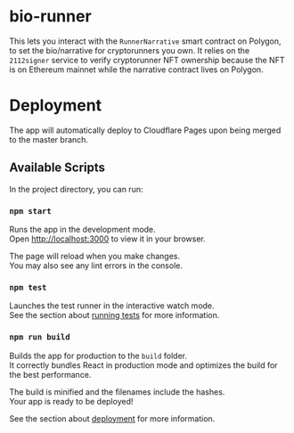 # bio-runner

This lets you interact with the `RunnerNarrative` smart contract on Polygon,
to set the bio/narrative for cryptorunners you own. It relies on the
`2112signer` service to verify cryptorunner NFT ownership because the NFT
is on Ethereum mainnet while the narrative contract lives on Polygon.

# Deployment

The app will automatically deploy to Cloudflare Pages upon being merged to
the master branch.

## Available Scripts

In the project directory, you can run:

### `npm start`

Runs the app in the development mode.\
Open [http://localhost:3000](http://localhost:3000) to view it in your browser.

The page will reload when you make changes.\
You may also see any lint errors in the console.

### `npm test`

Launches the test runner in the interactive watch mode.\
See the section about [running tests](https://facebook.github.io/create-react-app/docs/running-tests) for more information.

### `npm run build`

Builds the app for production to the `build` folder.\
It correctly bundles React in production mode and optimizes the build for the best performance.

The build is minified and the filenames include the hashes.\
Your app is ready to be deployed!

See the section about [deployment](https://facebook.github.io/create-react-app/docs/deployment) for more information.
